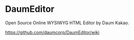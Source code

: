 DaumEditor
=====================

Open Source Online WYSIWYG HTML Editor by Daum Kakao.

https://github.com/daumcorp/DaumEditor/wiki
